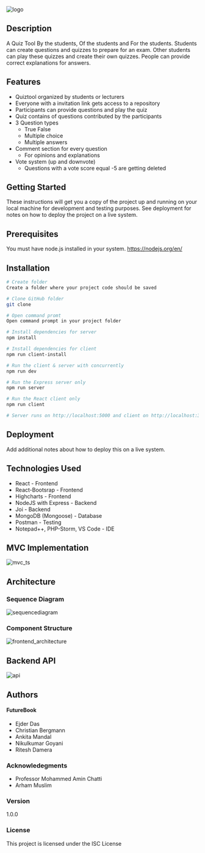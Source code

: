 ![logo](https://user-images.githubusercontent.com/32699463/43357652-581e35ca-9285-11e8-900e-745f5fe11804.png)

## Description
A Quiz Tool By the students, Of the students and For the students. Students can create questions and quizzes to prepare for an exam. Other students can play these quizzes and create their own quizzes. People can provide correct explanations for answers.

## Features
- Quiztool organized by students or lecturers 
- Everyone with a invitation link gets access to a repository
- Participants can provide questions and play the quiz
- Quiz contains of questions contributed by the participants
- 3 Question types
    - True False 
    - Multiple choice
    - Multiple answers
- Comment section for every question
    - For opinions and explanations
- Vote system (up and downvote)
    - Questions with a vote score equal -5 are getting deleted

## Getting Started
These instructions will get you a copy of the project up and running on your local machine for development and testing purposes. See deployment for notes on how to deploy the project on a live system.

## Prerequisites
You must have node.js installed in your system. 
https://nodejs.org/en/

## Installation
``` bash
# Create folder 
Create a folder where your project code should be saved 

# Clone GitHub folder
git clone

# Open command promt
Open command prompt in your project folder

# Install dependencies for server
npm install

# Install dependencies for client
npm run client-install

# Run the client & server with concurrently
npm run dev

# Run the Express server only
npm run server

# Run the React client only
npm run client

# Server runs on http://localhost:5000 and client on http://localhost:3000
```

## Deployment
Add additional notes about how to deploy this on a live system.

## Technologies Used
- React - Frontend
- React-Bootsrap - Frontend
- Highcharts - Frontend
- NodeJS with Express - Backend
- Joi - Backend
- MongoDB (Mongoose) - Database
- Postman - Testing
- Notepad++, PHP-Storm, VS Code - IDE

## MVC Implementation
![mvc_ts](https://user-images.githubusercontent.com/32699463/43357755-b6af2ce2-9286-11e8-9be1-cb1b676edc90.png)

## Architecture
### Sequence Diagram
![sequencediagram](https://user-images.githubusercontent.com/32699463/43357736-831a5898-9286-11e8-8cc6-f734ee709d84.png)

### Component Structure
![frontend_architecture](https://user-images.githubusercontent.com/32699463/43357732-5f833288-9286-11e8-9603-6225ef5ca2de.png)

## Backend API
![api](https://user-images.githubusercontent.com/32699463/43357795-3967b82a-9287-11e8-9a1f-cf7875746b63.png)

## Authors
#### FutureBook
- Ejder Das
- Christian Bergmann
- Ankita Mandal
- Nikulkumar Goyani
- Ritesh Damera 

### Acknowledegments
- Professor Mohammed Amin Chatti
- Arham Muslim

### Version
1.0.0

### License

This project is licensed under the ISC License
